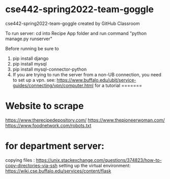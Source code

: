 # cse442-spring2022-team-goggle
cse442-spring2022-team-goggle created by GitHub Classroom

To run server: cd into Recipe App folder and run command "python manage.py runserver"

Before running be sure to
1. pip install django
2. pip install mysql
3. pip install mysql-connector-python
4. If you are trying to run the server from a non-UB connection, you
    need to set up a vpn. see: https://www.buffalo.edu/ubit/service-guides/connecting/vpn/computer.html for a tutorial
=======
# Website to scrape
https://www.therecipedepository.com/
https://www.thepioneerwoman.com/
https://www.foodnetwork.com/robots.txt


# for department server:

copying files :  https://unix.stackexchange.com/questions/374823/how-to-copy-directories-via-ssh
setting up the virtual environment: https://wiki.cse.buffalo.edu/services/content/flask
